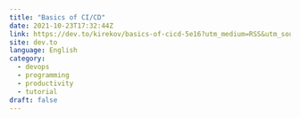 ```yaml
---
title: "Basics of CI/CD"
date: 2021-10-23T17:32:44Z
link: https://dev.to/kirekov/basics-of-cicd-5e16?utm_medium=RSS&utm_source=news.12bit.vn
site: dev.to
language: English
category:
  - devops
  - programming
  - productivity
  - tutorial
draft: false
---
```

